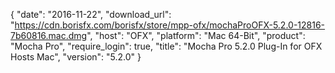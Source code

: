 {
   "date": "2016-11-22",
   "download_url": "https://cdn.borisfx.com/borisfx/store/mpp-ofx/mochaProOFX-5.2.0-12816-7b60816.mac.dmg",
   "host": "OFX",
   "platform": "Mac 64-Bit",
   "product": "Mocha Pro",
   "require_login": true,
   "title": "Mocha Pro 5.2.0 Plug-In for OFX Hosts Mac",
   "version": "5.2.0"
}

